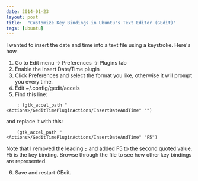 ```yaml
---
date: 2014-01-23
layout: post
title:  "Customize Key Bindings in Ubuntu's Text Editor (GEdit)"
tags: [ubuntu]
---
```


I wanted to insert the date and time into a text file using a keystroke. Here's how.

1. Go to Edit menu -> Preferences -> Plugins tab
2. Enable the Insert Date/Time plugin
3. Click Preferences and select the format you like, otherwise it will prompt you every time.
4. Edit ~/.config/gedit/accels
5. Find this line:

 `    ; (gtk_accel_path "<Actions>/GeditTimePluginActions/InsertDateAndTime" "")`

 and replace it with this:

 `    (gtk_accel_path "<Actions>/GeditTimePluginActions/InsertDateAndTime" "F5")`

 Note that I removed the leading `;` and added F5 to the second quoted value. F5 is the key binding. Browse through the file to see how other key bindings are represented.

6. Save and restart GEdit.

